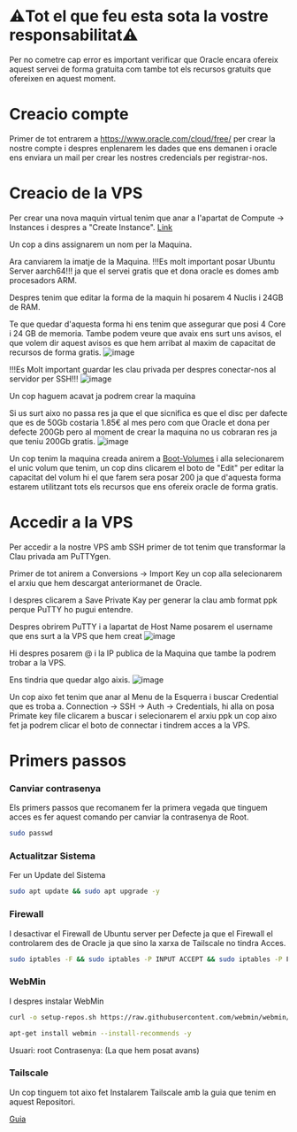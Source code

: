 # ⚠️Tot el que feu esta sota la vostre responsabilitat⚠️
Per no cometre cap error es important verificar que Oracle encara ofereix aquest servei de forma gratuita com tambe tot els recursos gratuits que ofereixen en aquest moment.
# Creacio compte
Primer de tot entrarem a https://www.oracle.com/cloud/free/ per crear la nostre compte i despres enplenarem les dades que ens demanen i oracle ens enviara un mail per crear les nostres credencials per registrar-nos.

# Creacio de la VPS
Per crear una nova maquin virtual tenim que anar a l'apartat de Compute -> Instances i despres a "Create Instance".
[Link](https://cloud.oracle.com/compute/instances)

Un cop a dins assignarem un nom per la Maquina.

Ara canviarem la imatje de la Maquina. !!!Es molt important posar Ubuntu Server aarch64!!! ja que el servei gratis que et dona oracle es domes amb procesadors ARM.

Despres tenim que editar la forma de la maquin hi posarem 4 Nuclis i 24GB de RAM.

Te que quedar d'aquesta forma hi ens tenim que assegurar que posi 4 Core i 24 GB de memoria. Tambe podem veure que avaix ens surt uns avisos, el que volem dir aquest avisos es que hem arribat al maxim de capacitat de recursos de forma gratis.
![image](https://github.com/Otorexer/SerLliure/assets/118485801/1bbebcb5-f34a-4de1-82e7-ee4e8fc94c4f)

!!!Es Molt important guardar les clau privada per despres conectar-nos al servidor per SSH!!!
![image](https://github.com/Otorexer/SerLliure/assets/118485801/7fb9e539-a621-44b0-8694-ac8ff90634f7)

Un cop haguem acavat ja podrem crear la maquina

Si us surt aixo no passa res ja que el que sicnifica es que el disc per dafecte que es de 50Gb costaria 1.85€ al mes pero com que Oracle et dona per defecte 200Gb pero al moment de crear la maquina no us cobraran res ja que teniu 200Gb gratis.
![image](https://github.com/Otorexer/SerLliure/assets/118485801/5f8786cb-b7cb-4f6c-ac55-e4a79af4aee2)

Un cop tenim la maquina creada anirem a [Boot-Volumes](https://cloud.oracle.com/block-storage/boot-volumes) i alla selecionarem el unic volum que tenim, un cop dins clicarem el boto de "Edit" per editar la capacitat del volum hi el que farem sera posar 200 ja que d'aquesta forma estarem utilitzant tots els recursos que ens ofereix oracle de forma gratis.

# Accedir a la VPS
Per accedir a la nostre VPS amb SSH primer de tot tenim que transformar la Clau privada am PuTTYgen.

Primer de tot anirem a Conversions -> Import Key un cop alla selecionarem el arxiu que hem descargat anteriormanet de Oracle.

I despres clicarem a Save Private Kay per generar la clau amb format ppk perque PuTTY ho pugui entendre.

Despres obrirem PuTTY i a lapartat de Host Name posarem el username que ens surt a la VPS que hem creat
![image](https://github.com/Otorexer/SerLliure/assets/118485801/d6362ece-676f-4ad4-9163-1de72afdc194)

Hi despres posarem @ i la IP publica de la Maquina que tambe la podrem trobar a la VPS.

Ens tindria que quedar algo aixis.
![image](https://github.com/Otorexer/SerLliure/assets/118485801/b7039ccb-ef6d-45eb-bd53-d1ecd9426bd3)

Un cop aixo fet tenim que anar al Menu de la Esquerra i buscar Credential que es troba a. Connection -> SSH -> Auth -> Credentials, hi alla on posa Primate key file clicarem a buscar i selecionarem el arxiu ppk un cop aixo fet ja podrem clicar el boto de connectar i tindrem acces a la VPS.

# Primers passos
### Canviar contrasenya
Els primers passos que recomanem fer la primera vegada que tinguem acces es fer aquest comando per canviar la contrasenya de Root.
```bash
sudo passwd
```
### Actualitzar Sistema
Fer un Update del Sistema
```bash
sudo apt update && sudo apt upgrade -y
```
### Firewall
I desactivar el Firewall de Ubuntu server per Defecte ja que el Firewall el controlarem des de Oracle ja que sino la xarxa de Tailscale no tindra Acces.
```bash
sudo iptables -F && sudo iptables -P INPUT ACCEPT && sudo iptables -P FORWARD ACCEPT && sudo iptables -P OUTPUT ACCEPT && sudo netfilter-persistent save
```
### WebMin
I despres instalar WebMin
```bash
curl -o setup-repos.sh https://raw.githubusercontent.com/webmin/webmin/master/setup-repos.sh && sh setup-repos.sh
```
```bash
apt-get install webmin --install-recommends -y
```
Usuari: root
Contrasenya: (La que hem posat avans)
### Tailscale
Un cop tinguem tot aixo fet Instalarem Tailscale amb la guia que tenim en aquest Repositori.

[Guia](https://github.com/Otorexer/SerLliure/tree/main/Serveis/Tailscale)
